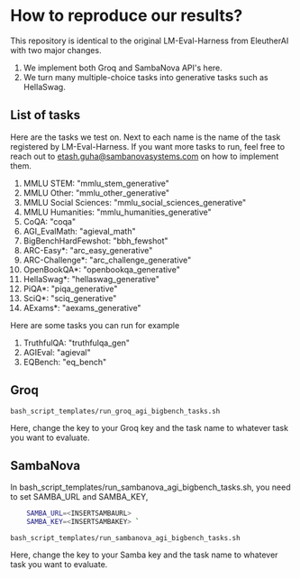 # How to reproduce our results?

This repository is identical to the original LM-Eval-Harness from EleutherAI with two major changes. 
1. We implement both Groq and SambaNova API's here.
2. We turn many multiple-choice tasks into generative tasks such as HellaSwag.

## List of tasks

Here are the tasks we test on. Next to each name is the name of the task registered by LM-Eval-Harness. If you want more tasks to run, feel free to reach out to etash.guha@sambanovasystems.com on how to implement them. 

1. MMLU STEM: "mmlu_stem_generative"
2. MMLU Other: "mmlu_other_generative" 
3. MMLU Social Sciences: "mmlu_social_sciences_generative"
4. MMLU Humanities: "mmlu_humanities_generative"
5. CoQA: "coqa"
6. AGI_EvalMath: "agieval_math"
7. BigBenchHardFewshot: "bbh_fewshot"
8. ARC-Easy*: "arc_easy_generative"
9. ARC-Challenge*: "arc_challenge_generative"
10. OpenBookQA*: "openbookqa_generative"
11. HellaSwag*: "hellaswag_generative"
12. PiQA*: "piqa_generative"
13. SciQ*: "sciq_generative"
14. AExams*: "aexams_generative"

Here are some tasks you can run for example
1. TruthfulQA: "truthfulqa_gen"
2. AGIEval: "agieval"
3. EQBench: "eq_bench"


## Groq

```
bash_script_templates/run_groq_agi_bigbench_tasks.sh
```

Here, change the key to your Groq key and the task name to whatever task you want to evaluate.

## SambaNova
In bash_script_templates/run_sambanova_agi_bigbench_tasks.sh, you need to set SAMBA_URL and SAMBA_KEY, 
```bash
    SAMBA_URL=<INSERTSAMBAURL> 
    SAMBA_KEY=<INSERTSAMBAKEY> `
```



```
bash_script_templates/run_sambanova_agi_bigbench_tasks.sh
```

Here, change the key to your Samba key and the task name to whatever task you want to evaluate.
